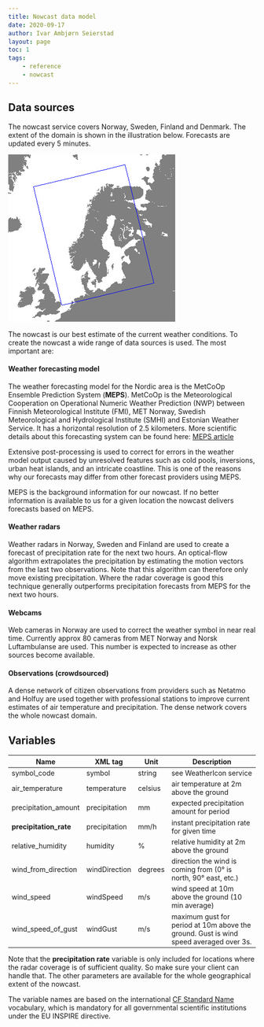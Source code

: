```yaml
---
title: Nowcast data model
date: 2020-09-17
author: Ivar Ambjørn Seierstad
layout: page
toc: 1
tags:
    - reference
    - nowcast
---
```


## Data sources

The nowcast service covers Norway, Sweden, Finland and Denmark. The extent of the domain is shown in the illustration below.  Forecasts are updated every 5 minutes. 



![Nordic region](../assets/nordic.png)



The nowcast is our best estimate of the current weather conditions. To create the nowcast a wide range of data sources is used. The most important are: 

#### Weather forecasting model 

The weather forecasting model for the Nordic area is the MetCoOp Ensemble Prediction System (**MEPS**). MetCoOp is the Meteorological Cooperation on Operational Numeric  Weather Prediction (NWP) between Finnish Meteorological Institute (FMI), MET Norway, Swedish Meteorological and Hydrological Institute (SMHI) and Estonian Weather Service. It has a horizontal resolution of 2.5 kilometers. More scientific details about this forecasting system can be found here: [MEPS article](https://doi.org/10.1002/qj.3525) 

Extensive post-processing is used to correct for errors in the weather model output caused by  unresolved features such as cold pools, inversions, urban heat islands,  and an intricate coastline. This is  one of the reasons why our forecasts may differ from other forecast providers using MEPS.

MEPS is the background information for our nowcast. If no better information is available to us for a given location the nowcast delivers forecasts based on MEPS. 

#### Weather radars 

Weather radars in Norway, Sweden and Finland are used to create a forecast of precipitation rate for the next two hours.  An optical-flow algorithm extrapolates the precipitation by estimating the motion vectors from the last two observations.  Note that this algorithm can therefore only move existing precipitation.  Where the radar coverage is good this technique generally outperforms precipitation forecasts from MEPS for the next two hours. 

#### Webcams 

Web cameras in Norway are used to correct the weather symbol in near real time. Currently approx 80 cameras from MET Norway and Norsk Luftambulanse are used. This number is expected to increase as other sources become  available. 

#### Observations (crowdsourced)

A dense network of citizen observations from providers such as Netatmo and Holfuy are used together with professional stations to improve current estimates of air temperature and precipitation. The dense network covers the whole nowcast domain. 



## Variables

|Name|XML tag|Unit|Description|
|-----|----|------|-----|
|symbol_code|symbol|string|see WeatherIcon service|
|air_temperature|temperature|celsius| air temperature at 2m above the ground |
|precipitation_amount|precipitation|mm| expected precipitation amount for period |
|**precipitation_rate**|precipitation|mm/h| instant precipitation rate for given time |
|relative_humidity|humidity|%| relative humidity at 2m above the ground |
|wind_from_direction|windDirection|degrees| direction the wind is coming from (0° is north, 90° east, etc.) |
|wind_speed|windSpeed|m/s| wind speed at 10m above the ground (10 min average) |
|wind_speed_of_gust|windGust|m/s| maximum gust for period at 10m above the ground. Gust is wind speed averaged over 3s. |

Note that the **precipitation rate** variable is only included for locations where the radar coverage is of sufficient quality. So make sure your client can handle that. The other parameters are available for the whole geographical extent of the nowcast. 

The variable names are based on the international [CF Standard Name](https://cfconventions.org/Data/cf-standard-names/29/build/cf-standard-name-table.html) vocabulary, which is mandatory for all governmental scientific institutions under the EU INSPIRE directive.
